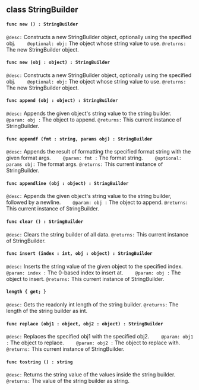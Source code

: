 ## class StringBuilder

#### ```func new () : StringBuilder```


```@desc:``` Constructs a new StringBuilder object, optionally using the specified obj.
```    @optional: obj:``` The object whose string value to use.
```@returns:``` The new StringBuilder object.

#### ```func new (obj : object) : StringBuilder```


```@desc:``` Constructs a new StringBuilder object, optionally using the specified obj.
```    @optional: obj:``` The object whose string value to use.
```@returns:``` The new StringBuilder object.

#### ```func append (obj : object) : StringBuilder```


```@desc:``` Appends the given object's string value to the string builder.
```    @param: obj :``` The object to append.
```@returns:``` This current instance of StringBuilder.

#### ```func appendf (fmt : string, params obj) : StringBuilder```


```@desc:``` Appends the result of formatting the specified format string with the given format args.
```    @param: fmt :``` The format string.
```    @optional: params obj:``` The format args.
```@returns:``` This current instance of StringBuilder.

#### ```func appendline (obj : object) : StringBuilder```


```@desc:``` Appends the given object's string value to the string builder, followed by a newline.
```    @param: obj :``` The object to append.
```@returns:``` This current instance of StringBuilder.

#### ```func clear () : StringBuilder```


```@desc:``` Clears the string builder of all data.
```@returns:``` This current instance of StringBuilder.

#### ```func insert (index : int, obj : object) : StringBuilder```


```@desc:``` Inserts the string value of the given object to the specified index.
```    @param: index :``` The 0-based index to insert at.
```    @param: obj :``` The object to insert.
```@returns:``` This current instance of StringBuilder.

#### ```length { get; }```


```@desc:``` Gets the readonly int length of the string builder.
```@returns:``` The length of the string builder as int.

#### ```func replace (obj1 : object, obj2 : object) : StringBuilder```


```@desc:``` Replaces the specified obj1 with the specified obj2.
```    @param: obj1 :``` The object to replace.
```    @param: obj2 :``` The object to replace with.
```@returns:``` This current instance of StringBuilder.

#### ```func tostring () : string```


```@desc:``` Returns the string value of the values inside the string builder.
```@returns:``` The value of the string builder as string.

